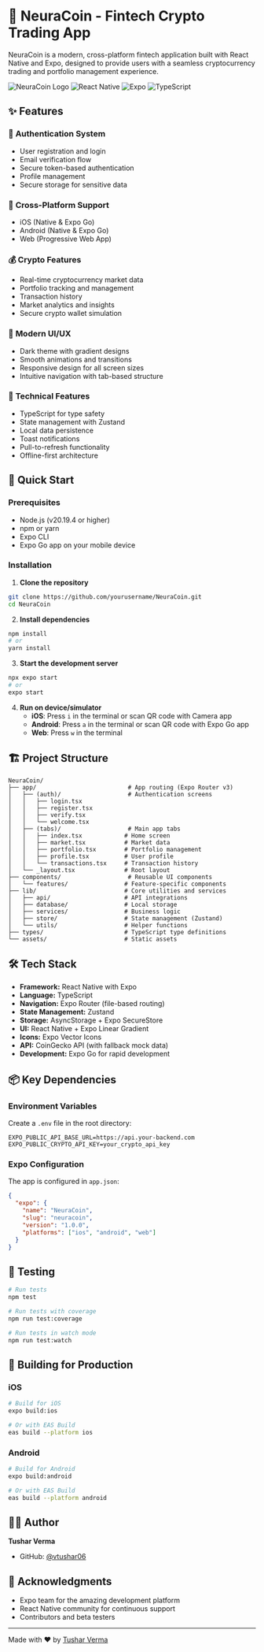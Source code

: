# 🚀 NeuraCoin - Fintech Crypto Trading App

NeuraCoin is a modern, cross-platform fintech application built with React Native and Expo, designed to provide users with a seamless cryptocurrency trading and portfolio management experience.

![NeuraCoin Logo](https://img.shields.io/badge/NeuraCoin-Fintech%20App-6366F1)
![React Native](https://img.shields.io/badge/React%20Native-0.81-61DAFB)
![Expo](https://img.shields.io/badge/Expo-54.0-000020)
![TypeScript](https://img.shields.io/badge/TypeScript-5.1-3178C6)

## ✨ Features

### 🔐 **Authentication System**
- User registration and login
- Email verification flow
- Secure token-based authentication
- Profile management
- Secure storage for sensitive data

### 📱 **Cross-Platform Support**
- iOS (Native & Expo Go)
- Android (Native & Expo Go) 
- Web (Progressive Web App)

### 💰 **Crypto Features**
- Real-time cryptocurrency market data
- Portfolio tracking and management
- Transaction history
- Market analytics and insights
- Secure crypto wallet simulation

### 🎨 **Modern UI/UX**
- Dark theme with gradient designs
- Smooth animations and transitions
- Responsive design for all screen sizes
- Intuitive navigation with tab-based structure

### 🔧 **Technical Features**
- TypeScript for type safety
- State management with Zustand
- Local data persistence
- Toast notifications
- Pull-to-refresh functionality
- Offline-first architecture

## 🚀 Quick Start

### Prerequisites

- Node.js (v20.19.4 or higher)
- npm or yarn
- Expo CLI
- Expo Go app on your mobile device

### Installation

1. **Clone the repository**
```bash
git clone https://github.com/yourusername/NeuraCoin.git
cd NeuraCoin
```

2. **Install dependencies**
```bash
npm install
# or
yarn install
```

3. **Start the development server**
```bash
npx expo start
# or
expo start
```

4. **Run on device/simulator**
   - **iOS**: Press `i` in the terminal or scan QR code with Camera app
   - **Android**: Press `a` in the terminal or scan QR code with Expo Go app
   - **Web**: Press `w` in the terminal

## 🏗️ Project Structure

```
NeuraCoin/
├── app/                          # App routing (Expo Router v3)
│   ├── (auth)/                   # Authentication screens
│   │   ├── login.tsx
│   │   ├── register.tsx
│   │   ├── verify.tsx
│   │   └── welcome.tsx
│   ├── (tabs)/                   # Main app tabs
│   │   ├── index.tsx            # Home screen
│   │   ├── market.tsx           # Market data
│   │   ├── portfolio.tsx        # Portfolio management
│   │   ├── profile.tsx          # User profile
│   │   └── transactions.tsx     # Transaction history
│   └── _layout.tsx              # Root layout
├── components/                   # Reusable UI components
│   └── features/                # Feature-specific components
├── lib/                         # Core utilities and services
│   ├── api/                     # API integrations
│   ├── database/                # Local storage
│   ├── services/                # Business logic
│   ├── store/                   # State management (Zustand)
│   └── utils/                   # Helper functions
├── types/                       # TypeScript type definitions
└── assets/                      # Static assets
```

## 🛠 Tech Stack

- **Framework:** React Native with Expo
- **Language:** TypeScript
- **Navigation:** Expo Router (file-based routing)
- **State Management:** Zustand
- **Storage:** AsyncStorage + Expo SecureStore
- **UI:** React Native + Expo Linear Gradient
- **Icons:** Expo Vector Icons
- **API:** CoinGecko API (with fallback mock data)
- **Development:** Expo Go for rapid development

## 📦 Key Dependencies


### Environment Variables

Create a `.env` file in the root directory:

```env
EXPO_PUBLIC_API_BASE_URL=https://api.your-backend.com
EXPO_PUBLIC_CRYPTO_API_KEY=your_crypto_api_key
```

### Expo Configuration

The app is configured in `app.json`:

```json
{
  "expo": {
    "name": "NeuraCoin",
    "slug": "neuracoin",
    "version": "1.0.0",
    "platforms": ["ios", "android", "web"]
  }
}
```

## 🧪 Testing

```bash
# Run tests
npm test

# Run tests with coverage
npm run test:coverage

# Run tests in watch mode
npm run test:watch
```

## 📱 Building for Production

### iOS

```bash
# Build for iOS
expo build:ios

# Or with EAS Build
eas build --platform ios
```

### Android

```bash
# Build for Android
expo build:android

# Or with EAS Build
eas build --platform android
```

## 👨‍💻 Author

**Tushar Verma**
- GitHub: [@vtushar06](https://github.com/vtushar06)

## 🙏 Acknowledgments

- Expo team for the amazing development platform
- React Native community for continuous support
- Contributors and beta testers

---

Made with ❤️ by [Tushar Verma](https://github.com/vtushar06)

